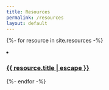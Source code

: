 ```yaml
---
title: Resources
permalink: /resources
layout: default
---
```

 {%- for resource in site.resources -%}
      <li>
        <h3>
          <a class="post-link" href="{{ resource.url | relative_url }}">
            {{ resource.title | escape }}
          </a>
        </h3>
      </li>
 {%- endfor -%}